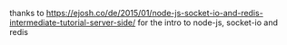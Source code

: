 thanks to https://ejosh.co/de/2015/01/node-js-socket-io-and-redis-intermediate-tutorial-server-side/
for the intro to node-js, socket-io and redis
